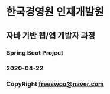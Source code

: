 # 한국경영원 인재개발원
## 자바 기반 웹/앱 개발자 과정

### Spring Boot Project
### 2020-04-22
### CopyRight freeswoo@naver.com